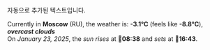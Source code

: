 
자동으로 추가된 텍스트입니다.

<!--START_SECTION:weather:moscow-->
Currently in **Moscow** (RU), the weather is: **-3.1°C** (feels like **-8.8°C**), ***overcast clouds***<br/>
On *January 23, 2025*, the *sun rises* at 🌅**08:38** and *sets* at 🌇**16:43**.
<!--END_SECTION:weather-->
